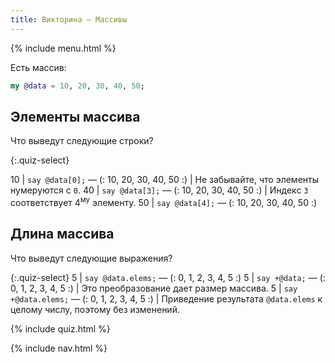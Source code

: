 ```yaml
---
title: Викторина — Массивы
---
```


{% include menu.html %}

Есть массив:

```raku
my @data = 10, 20, 30, 40, 50;
```

## Элементы массива

Что выведут следующие строки?

{:.quiz-select}

10 | `say @data[0];` — (: 10, 20, 30, 40, 50 :) | Не забывайте, что элементы нумеруются с `0`.
40 | `say @data[3];` — (: 10, 20, 30, 40, 50 :) | Индекс `3` соответствует 4<sup>му</sup> элементу.
50 | `say @data[4];` — (: 10, 20, 30, 40, 50 :)

## Длина массива

Что выведут следующие выражения?

{:.quiz-select}
5 | `say @data.elems;` — (: 0, 1, 2, 3, 4, 5 :)
5 | `say +@data;` — (: 0, 1, 2, 3, 4, 5 :) | Это преобразование дает размер массива.
5 | `say +@data.elems;` — (: 0, 1, 2, 3, 4, 5 :) | Приведение результата `@data.elems` к целому числу, поэтому без изменений.


{% include quiz.html %}

{% include nav.html %}